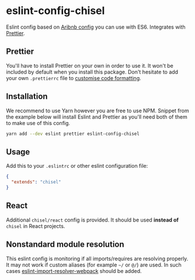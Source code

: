 # eslint-config-chisel

Eslint config based on [Aribnb config](https://github.com/airbnb/javascript) you can use with ES6. Integrates with [Prettier](https://github.com/prettier/prettier).

## Prettier

You'll have to install Prettier on your own in order to use it. It won't be included by default when you install this package. Don't hesitate to add your own `.prettierrc` file to [customise code formatting](https://github.com/prettier/prettier#configuration-file).

## Installation

We recommend to use Yarn however you are free to use NPM. Snippet from the example below will install Eslint and Prettier as you'll need both of them to make use of this config.

```bash
yarn add --dev eslint prettier eslint-config-chisel
```

## Usage

Add this to your `.eslintrc` or other eslint configuration file:

```json
{
  "extends": "chisel"
}
```

## React

Additional `chisel/react` config is provided. It should be used **instead of** `chisel` in React projects.

## Nonstandard module resolution

This eslint config is monitoring if all imports/requires are resolving properly. It may not work if custom aliases (for example `~/` or `@/`) are used. In such cases [eslint-import-resolver-webpack](https://www.npmjs.com/package/eslint-import-resolver-webpack) should be added.
